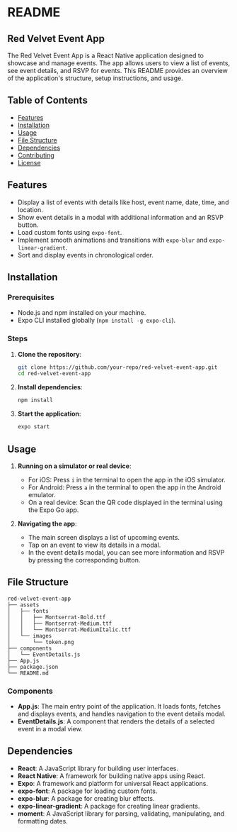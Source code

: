 
# README

## Red Velvet Event App

The Red Velvet Event App is a React Native application designed to showcase and manage events. The app allows users to view a list of events, see event details, and RSVP for events. This README provides an overview of the application's structure, setup instructions, and usage.

## Table of Contents

- [Features](#features)
- [Installation](#installation)
- [Usage](#usage)
- [File Structure](#file-structure)
- [Dependencies](#dependencies)
- [Contributing](#contributing)
- [License](#license)

## Features

- Display a list of events with details like host, event name, date, time, and location.
- Show event details in a modal with additional information and an RSVP button.
- Load custom fonts using `expo-font`.
- Implement smooth animations and transitions with `expo-blur` and `expo-linear-gradient`.
- Sort and display events in chronological order.

## Installation

### Prerequisites

- Node.js and npm installed on your machine.
- Expo CLI installed globally (`npm install -g expo-cli`).

### Steps

1. **Clone the repository**:
   ```sh
   git clone https://github.com/your-repo/red-velvet-event-app.git
   cd red-velvet-event-app
   ```

2. **Install dependencies**:
   ```sh
   npm install
   ```

3. **Start the application**:
   ```sh
   expo start
   ```

## Usage

1. **Running on a simulator or real device**:
   - For iOS: Press `i` in the terminal to open the app in the iOS simulator.
   - For Android: Press `a` in the terminal to open the app in the Android emulator.
   - On a real device: Scan the QR code displayed in the terminal using the Expo Go app.

2. **Navigating the app**:
   - The main screen displays a list of upcoming events.
   - Tap on an event to view its details in a modal.
   - In the event details modal, you can see more information and RSVP by pressing the corresponding button.

## File Structure

```
red-velvet-event-app
├── assets
│   ├── fonts
│   │   ├── Montserrat-Bold.ttf
│   │   ├── Montserrat-Medium.ttf
│   │   └── Montserrat-MediumItalic.ttf
│   └── images
│       └── token.png
├── components
│   └── EventDetails.js
├── App.js
├── package.json
└── README.md
```

### Components

- **App.js**: The main entry point of the application. It loads fonts, fetches and displays events, and handles navigation to the event details modal.
- **EventDetails.js**: A component that renders the details of a selected event in a modal view.

## Dependencies

- **React**: A JavaScript library for building user interfaces.
- **React Native**: A framework for building native apps using React.
- **Expo**: A framework and platform for universal React applications.
- **expo-font**: A package for loading custom fonts.
- **expo-blur**: A package for creating blur effects.
- **expo-linear-gradient**: A package for creating linear gradients.
- **moment**: A JavaScript library for parsing, validating, manipulating, and formatting dates.